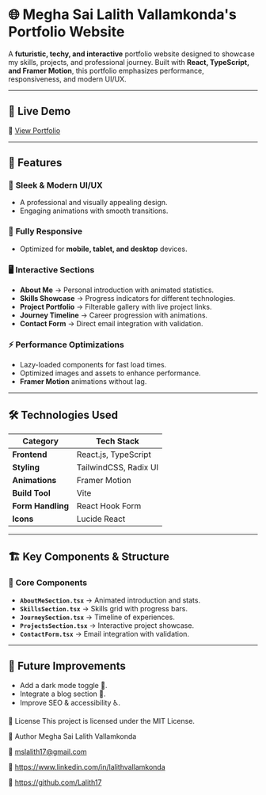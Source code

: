 # 🌐 Megha Sai Lalith Vallamkonda's Portfolio Website

A **futuristic, techy, and interactive** portfolio website designed to showcase my skills, projects, and professional journey. Built with **React, TypeScript, and Framer Motion**, this portfolio emphasizes performance, responsiveness, and modern UI/UX.

---

## 🚀 Live Demo

🔗 [View Portfolio](https://lalith-s-portfolio.vercel.app/)

---

## 📌 Features

### 🎨 **Sleek & Modern UI/UX**
- A professional and visually appealing design.
- Engaging animations with smooth transitions.

### 📱 **Fully Responsive**
- Optimized for **mobile, tablet, and desktop** devices.

### 🖥️ **Interactive Sections**
- **About Me** → Personal introduction with animated statistics.
- **Skills Showcase** → Progress indicators for different technologies.
- **Project Portfolio** → Filterable gallery with live project links.
- **Journey Timeline** → Career progression with animations.
- **Contact Form** → Direct email integration with validation.

### ⚡ **Performance Optimizations**
- Lazy-loaded components for fast load times.
- Optimized images and assets to enhance performance.
- **Framer Motion** animations without lag.

---

## 🛠️ Technologies Used

| **Category**       | **Tech Stack**          |
|--------------------|------------------------|
| **Frontend**      | React.js, TypeScript    |
| **Styling**       | TailwindCSS, Radix UI   |
| **Animations**    | Framer Motion           |
| **Build Tool**    | Vite                    |
| **Form Handling** | React Hook Form         |
| **Icons**         | Lucide React            |

---

## 🏗️ Key Components & Structure


### 🔹 **Core Components**
- **`AboutMeSection.tsx`** → Animated introduction and stats.
- **`SkillsSection.tsx`** → Skills grid with progress bars.
- **`JourneySection.tsx`** → Timeline of experiences.
- **`ProjectsSection.tsx`** → Interactive project showcase.
- **`ContactForm.tsx`** → Email integration with validation.

---

##  🌟 Future Improvements

- Add a dark mode toggle 🌙.
- Integrate a blog section 📝.
- Improve SEO & accessibility ♿.

📄 License
This project is licensed under the MIT License.

👤 Author
Megha Sai Lalith Vallamkonda

📧 mslalith17@gmail.com

🔗 https://www.linkedin.com/in/lalithvallamkonda

🐙 https://github.com/Lalith17
